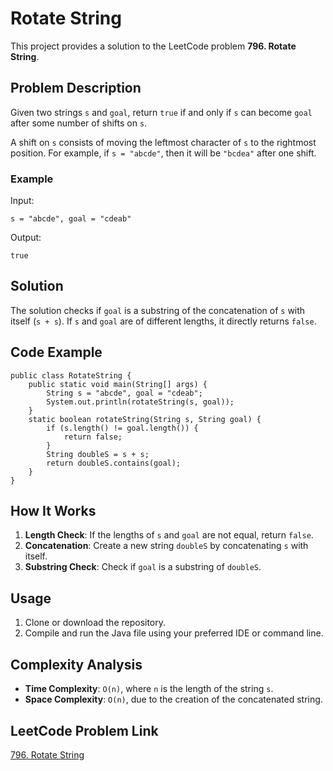 
# Rotate String

This project provides a solution to the LeetCode problem **796. Rotate String**.

## Problem Description

Given two strings `s` and `goal`, return `true` if and only if `s` can become `goal` after some number of shifts on `s`.

A shift on `s` consists of moving the leftmost character of `s` to the rightmost position. For example, if `s = "abcde"`, then it will be `"bcdea"` after one shift.

### Example

Input:
```
s = "abcde", goal = "cdeab"
```

Output:
```
true
```

## Solution

The solution checks if `goal` is a substring of the concatenation of `s` with itself (`s + s`). If `s` and `goal` are of different lengths, it directly returns `false`.

## Code Example

```java[]
public class RotateString {
    public static void main(String[] args) {
        String s = "abcde", goal = "cdeab";
        System.out.println(rotateString(s, goal));
    }
    static boolean rotateString(String s, String goal) {
        if (s.length() != goal.length()) {
            return false;
        }
        String doubleS = s + s;
        return doubleS.contains(goal);
    }
}
```

## How It Works

1. **Length Check**: If the lengths of `s` and `goal` are not equal, return `false`.
2. **Concatenation**: Create a new string `doubleS` by concatenating `s` with itself.
3. **Substring Check**: Check if `goal` is a substring of `doubleS`.

## Usage

1. Clone or download the repository.
2. Compile and run the Java file using your preferred IDE or command line.

## Complexity Analysis

- **Time Complexity**: `O(n)`, where `n` is the length of the string `s`.
- **Space Complexity**: `O(n)`, due to the creation of the concatenated string.

## LeetCode Problem Link

[796. Rotate String](https://leetcode.com/problems/rotate-string/description/)

